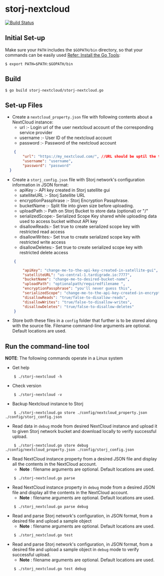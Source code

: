 # storj-nextcloud

[![Build Status](https://travis-ci.org/montyanderson/storj-nextcloud.svg?branch=master)](https://travis-ci.org/montyanderson/storj-nextcloud)

## Initial Set-up
Make sure your `PATH` includes the `$GOPATH/bin` directory, so that your commands can be easily used [Refer: Install the Go Tools](https://golang.org/doc/install):
```
$ export PATH=$PATH:$GOPATH/bin
```

## Build

```
$ go build storj-nextcloud/storj-nextcloud.go
```

## Set-up Files
* Create a `nextcloud_property.json` file with following contents about a NextCloud instance:
    * url :- Login url of the user nextcloud account of the corresponding service provider
    * username :- User ID of the nextcloud account
    * password :- Password of the nextcloud account
```json
    {
        "url": "https://my_nextcloud.com/", //URL should be uptil the third slash only
        "username": "username",
        "password": "password"
  }
```

* Create a `storj_config.json` file with Storj network's configuration information in JSON format:
    * apiKey :- API key created in Storj satellite gui
    * satelliteURL :- Storj Satellite URL
    * encryptionPassphrase :- Storj Encryption Passphrase.
    * bucketName :- Split file into given size before uploading.
    * uploadPath :- Path on Storj Bucket to store data (optional) or "/"
    * serializedScope:- Serialized Scope Key shared while uploading data used to access bucket without API key
    * disallowReads:- Set true to create serialized scope key with restricted read access
    * disallowWrites:- Set true to create serialized scope key with restricted write access
    * disallowDeletes:- Set true to create serialized scope key with restricted delete access
```json
    {

        "apiKey": "change-me-to-the-api-key-created-in-satellite-gui",
        "satelliteURL": "us-central-1.tardigrade.io:7777",
        "bucketName": "change-me-to-desired-bucket-name",
        "uploadPath": "optionalpath/requiredfilename ",
        "encryptionPassphrase": "you'll never guess this",
        "serializedScope": "change-me-to-the-api-key-created-in-encryption-access-apiKey",
        "disallowReads": "true/false-to-disallow-reads",
        "disallowWrites": "true/false-to-disallow-writes",
        "disallowDeletes": "true/false-to-disallow-deletes"
    }
```

* Store both these files in a `config` folder that further is to be stored along with the source file. Filename command-line arguments are optional. Default locations are used.


## Run the command-line tool

**NOTE**: The following commands operate in a Linux system

* Get help
```
    $ ./storj-nextcloud -h
```

* Check version
```
    $ ./storj-nextcloud -v
```

* Backup Nextcloud instance to Storj
```
    $ ./storj-nextcloud.go store ./config/nextcloud_property.json ./config/storj_config.json
```

* Read data in `debug` mode from desired NextCloud instance and upload it to given Storj network bucket and download locally to verify successful upload.
```
    $ ./storj-nextcloud.go store debug ./config/nextcloud_property.json ./config/storj_config.json
```

* Read NextCloud instance property from a desired JSON file and display all the contents in the NextCloud account.
    * **Note** : filename arguments are optional. Default locations are used.
```
    $ ./storj-nextcloud.go parse
```

* Read NextCloud instance property in `debug` mode from a desired JSON file and display all the contents in the NextCloud account.
    * **Note** : filename arguments are optional. Default locations are used.
```
    $ ./storj_nextcloud.go parse debug
```

* Read and parse Storj network's configuration, in JSON format, from a desired file and upload a sample object
    * **Note** : filename arguments are optional. Default locations are used.
```
    $ ./storj_nextcloud.go test
```

* Read and parse Storj network's configuration, in JSON format, from a desired file and upload a sample object in `debug` mode to verify successful upload.
    * **Note** : filename arguments are optional. Default locations are used.
```
    $ ./storj_nextcloud.go test debug
```

